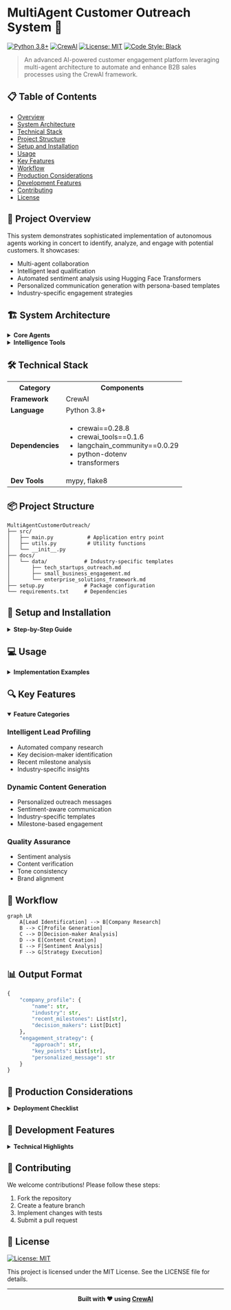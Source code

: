 # MultiAgent Customer Outreach System 🤖

[![Python 3.8+](https://img.shields.io/badge/python-3.8+-blue.svg)](https://www.python.org/downloads/)
[![CrewAI](https://img.shields.io/badge/CrewAI-0.28.8-orange.svg)](https://github.com/joaomdmoura/crewAI)
[![License: MIT](https://img.shields.io/badge/License-MIT-yellow.svg)](https://opensource.org/licenses/MIT)
[![Code Style: Black](https://img.shields.io/badge/code%20style-black-000000.svg)](https://github.com/psf/black)

> An advanced AI-powered customer engagement platform leveraging multi-agent architecture to automate and enhance B2B sales processes using the CrewAI framework.

## 📋 Table of Contents
- [Overview](#-project-overview)
- [System Architecture](#-system-architecture)
- [Technical Stack](#-technical-stack)
- [Project Structure](#-project-structure)
- [Setup and Installation](#-setup-and-installation)
- [Usage](#-usage)
- [Key Features](#-key-features)
- [Workflow](#-workflow)
- [Production Considerations](#-production-considerations)
- [Development Features](#-development-features)
- [Contributing](#-contributing)
- [License](#-license)

## 🎯 Project Overview

This system demonstrates sophisticated implementation of autonomous agents working in concert to identify, analyze, and engage with potential customers. It showcases:

- Multi-agent collaboration
- Intelligent lead qualification
- Automated sentiment analysis using Hugging Face Transformers
- Personalized communication generation with persona-based templates
- Industry-specific engagement strategies

## 🏗 System Architecture

<details>
<summary><strong>Core Agents</strong></summary>

1. **Sales Representative Agent**
   - Lead identification and qualification
   - Company research and profiling
   - Opportunity assessment
   - Persona-based backstory (Formal, Friendly, Technical)
   - Tools: DirectoryReadTool, FileReadTool, SerperDevTool

2. **Lead Sales Representative Agent**
   - Personalized communication crafting
   - Sentiment analysis using AdvancedSentimentAnalysisTool
   - Engagement strategy development
   - Persona-based backstory (Formal, Friendly, Technical)
   - Tools: AdvancedSentimentAnalysisTool, SerperDevTool

</details>

<details>
<summary><strong>Intelligence Tools</strong></summary>

- **DirectoryReadTool**: Processes engagement templates and guidelines
- **FileReadTool**: Analyzes company-specific documentation
- **SerperDevTool**: Performs web-based research
- **AdvancedSentimentAnalysisTool**: Analyzes sentiment using Hugging Face Transformers

</details>

## 🛠 Technical Stack

<table>
<tr>
<th>Category</th>
<th>Components</th>
</tr>
<tr>
<td><strong>Framework</strong></td>
<td>CrewAI</td>
</tr>
<tr>
<td><strong>Language</strong></td>
<td>Python 3.8+</td>
</tr>
<tr>
<td><strong>Dependencies</strong></td>
<td>

- crewai==0.28.8
- crewai_tools==0.1.6
- langchain_community==0.0.29
- python-dotenv
- transformers
</td>
</tr>
<tr>
<td><strong>Dev Tools</strong></td>
<td>mypy, flake8</td>
</tr>
</table>

## 📦 Project Structure

```
MultiAgentCustomerOutreach/
├── src/
│   ├── main.py           # Application entry point
│   ├── utils.py          # Utility functions
│   └── __init__.py
├── docs/
│   └── data/            # Industry-specific templates
│       ├── tech_startups_outreach.md
│       ├── small_business_engagement.md
│       └── enterprise_solutions_framework.md
├── setup.py             # Package configuration
└── requirements.txt     # Dependencies
```

## 🚀 Setup and Installation

<details>
<summary><strong>Step-by-Step Guide</strong></summary>

1. Clone the repository:
```bash
git clone 
cd MultiAgentCustomerOutreach
```

2. Set up a virtual environment:
```bash
python -m venv venv
source venv/bin/activate  # Windows: venv\Scripts\activate
```

3. Install dependencies:
```bash
pip install -r requirements.txt
```

4. Configure environment variables:
```bash
# Create .env file with:
OPENAI_API_KEY=your_openai_api_key
SERPER_API_KEY=your_serper_api_key
```

</details>

## 💻 Usage

<details>
<summary><strong>Implementation Examples</strong></summary>

1. **Basic Execution**:
```python
from src.main import main
main()
```

2. **Custom Input**:
```python
inputs = {
    "lead_name": "CompanyName",
    "industry": "Industry",
    "key_decision_maker": "Contact Name",
    "position": "Position",
    "milestone": "Recent Achievement"
}
```

</details>

## 🔍 Key Features

<details open>
<summary><strong>Feature Categories</strong></summary>

### Intelligent Lead Profiling
- Automated company research
- Key decision-maker identification
- Recent milestone analysis
- Industry-specific insights

### Dynamic Content Generation
- Personalized outreach messages
- Sentiment-aware communication
- Industry-specific templates
- Milestone-based engagement

### Quality Assurance
- Sentiment analysis
- Content verification
- Tone consistency
- Brand alignment

</details>

## 🔄 Workflow

```mermaid
graph LR
    A[Lead Identification] --> B[Company Research]
    B --> C[Profile Generation]
    C --> D[Decision-maker Analysis]
    D --> E[Content Creation]
    E --> F[Sentiment Analysis]
    F --> G[Strategy Execution]
```

## 📊 Output Format

```python
{
    "company_profile": {
        "name": str,
        "industry": str,
        "recent_milestones": List[str],
        "decision_makers": List[Dict]
    },
    "engagement_strategy": {
        "approach": str,
        "key_points": List[str],
        "personalized_message": str
    }
}
```

## 🚀 Production Considerations

<details>
<summary><strong>Deployment Checklist</strong></summary>

- Implement rate limiting for API calls
- Add caching for research results
- Set up monitoring and logging
- Configure error handling
- Implement backup strategies

</details>

## 🔬 Development Features

<details>
<summary><strong>Technical Highlights</strong></summary>

This project demonstrates expertise in:
- Multi-agent system architecture
- Natural Language Processing
- API integration
- Sentiment analysis
- Business logic implementation
- Error handling
- Configuration management

</details>

## 🤝 Contributing

We welcome contributions! Please follow these steps:

1. Fork the repository
2. Create a feature branch
3. Implement changes with tests
4. Submit a pull request

## 📝 License

[![License: MIT](https://img.shields.io/badge/License-MIT-yellow.svg)](https://opensource.org/licenses/MIT)

This project is licensed under the MIT License. See the LICENSE file for details.

---

<div align="center">
  
**Built with ❤️ using [CrewAI](https://github.com/joaomdmoura/crewAI)**

</div>
